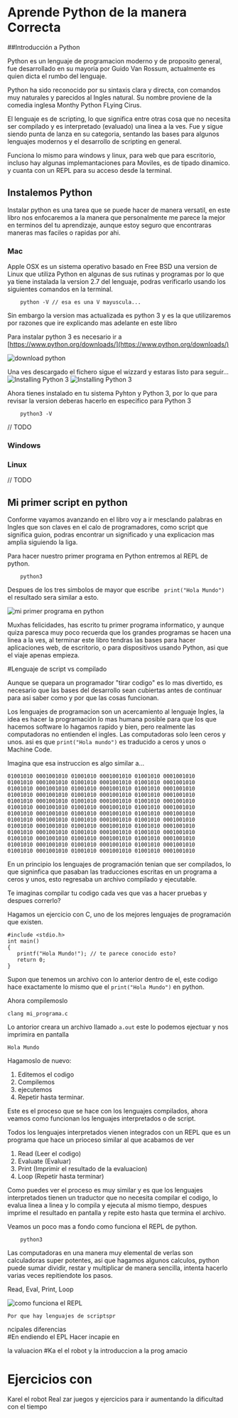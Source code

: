 # Aprende Python de la manera Correcta

##Introducción a Python

Python es un lenguaje de programacion moderno y de proposito general, fue desarrollado en su mayoria por Guido Van Rossum, actualmente es quien dicta el rumbo del lenguaje.

Python ha sido reconocido por su sintaxis clara y directa, con comandos muy naturales y parecidos al Ingles natural. Su nombre proviene de la comedia inglesa Monthy Python FLying Cirus.

El lenguaje es de scripting, lo que significa entre otras cosa que no necesita ser compilado y es interpretado (evaluado) una linea a la ves. Fue y sigue siendo punta de lanza en su categoria, sentando las bases para algunos lenguajes modernos y el desarrollo de scripting en general.

Funciona lo mismo para windows y linux, para web que para escritorio, incluso hay algunas implemantaciones para Moviles, es de tipado dinamico. y cuanta con un REPL para su acceso desde la terminal.

## Instalemos Python

Instalar python es una tarea que se puede hacer de manera versatil, en este libro nos enfocaremos a la manera que personalmente me parece la mejor en terminos del tu aprendizaje, aunque estoy seguro que encontraras maneras mas faciles o rapidas por ahi.

### Mac

Apple OSX es un sistema operativo basado en Free BSD una version de Linux que utiliza Python en algunas de sus rutinas y programas por lo que ya tiene instalada la version 2.7 del lenguaje, podras verificarlo usando los siguientes comandos en la terminal.

```shell
	python -V // esa es una V mayuscula...
```

Sin embargo la version mas actualizada es python 3 y es la que utilizaremos por razones que ire explicando mas adelante en este libro

Para instalar python 3 es necesario ir a [https://www.python.org/downloads/](https://www.python.org/downloads/)

![download python](../assets/img/download-python.png)

Una ves descargado el fichero sigue el wizzard y estaras listo para seguir...
![Installing Python 3](../assets/img/install-python-01.png)
![Installing Python 3](../assets/img/install-python-02.png)

Ahora tienes instalado en tu sistema Pyhton y Python 3, por lo que para revisar la version deberas hacerlo en especifico para Python 3

```shell
	python3 -V
```

// TODO
### Windows 
### Linux
// TODO

## Mi primer script en python

Conforme vayamos avanzando en el libro voy a ir mesclando palabras en Ingles que son claves en el calo de programadores, como script que significa guion, podras encontrar un significado y una explicacion mas amplia siguiendo la liga.

Para hacer nuestro primer programa en Python entremos al REPL de python.

```shell
	python3
```

Despues de los tres simbolos de mayor que escribe ` print("Hola Mundo")`
el resultado sera similar a esto.

![mi primer programa en python](../assets/img/hola-mundo.png)

Muxhas felicidades, has escrito tu primer programa informatico, y aunque quiza paresca muy poco recuerda que los grandes programas se hacen una linea a la ves, al terminar este libro tendras las bases para hacer aplicaciones web, de escritorio, o para dispositivos usando Python, asi que el viaje apenas empieza.

#Lenguaje de script vs compilado

Aunque se quepara un programador "tirar codigo" es lo mas divertido, es necesario que las bases del desarrollo sean cubiertas antes de continuar para asi saber como y por que las cosas funcionan.

Los lenguajes de programacion son un acercamiento al lenguaje Ingles, la idea es hacer la programación lo mas humana posible para que los que hacemos software lo hagamos rapido y bien, pero realmente las computadoras no entienden el ingles. Las computadoras solo leen ceros y unos. asi es que `print("Hola mundo")` es traducido a ceros y unos o Machine Code.

Imagina que esa instruccion es algo similar a...

```
01001010 0001001010 01001010 0001001010 01001010 0001001010
01001010 0001001010 01001010 0001001010 01001010 0001001010
01001010 0001001010 01001010 0001001010 01001010 0001001010 
01001010 0001001010 01001010 0001001010 01001010 0001001010
01001010 0001001010 01001010 0001001010 01001010 0001001010
01001010 0001001010 01001010 0001001010 01001010 0001001010
01001010 0001001010 01001010 0001001010 01001010 0001001010
01001010 0001001010 01001010 0001001010 01001010 0001001010
01001010 0001001010 01001010 0001001010 01001010 0001001010
01001010 0001001010 01001010 0001001010 01001010 0001001010
01001010 0001001010 01001010 0001001010 01001010 0001001010
01001010 0001001010 01001010 0001001010 01001010 0001001010
01001010 0001001010 01001010 0001001010 01001010 0001001010
```

En un principio los lenguajes de programación tenian que ser compilados, lo que signinfica que pasaban las traducciones escritas en un programa a ceros y unos, esto regresaba un archivo compilado y ejecutable.

Te imaginas compilar tu codigo cada ves que vas a hacer pruebas y despues correrlo?

Hagamos un ejercicio con C, uno de los mejores lenguajes de programación que existen.

```
#include <stdio.h>
int main()
{
   printf("Hola Mundo!"); // te parece conocido esto?
   return 0;
}
```

Supon que tenemos un archivo con lo anterior dentro de el, este codigo hace exactamente lo mismo que el `print("Hola Mundo")` en python.

Ahora compilemoslo
```
clang mi_programa.c
```

Lo antorior creara un archivo llamado `a.out` este lo podemos ejectuar y nos imprimira en pantalla 

```Hola Mundo```


Hagamoslo de nuevo:

1. Editemos el codigo
2. Compilemos
3. ejecutemos 
4. Repetir hasta terminar.

Este es el proceso que se hace con los lenguajes compilados, ahora veamos como funcionan los lenguajes interpretados o de script.

Todos los lenguajes interpretados vienen integrados con un REPL que es un programa que hace un prioceso similar al que acabamos de ver 

1. Read (Leer el codigo)
2. Evaluate (Evaluar)
3. Print (Imprimir el resultado de la evaluacion)
4. Loop (Repetir hasta terminar)

Como puedes ver el proceso es muy similar y es que los lenguajes interpretados tienen un traductor que no necesita compilar el codigo, lo evalua linea a linea y lo compila y ejecuta al mismo tiempo, despues imprime el resultado en pantalla y repite esto hasta que termina el archivo.


Veamos un poco mas a fondo como funciona el REPL de python.

```
	python3
```
		
Las computadoras en una manera muy elemental de verlas son calculadoras super potentes, asi que hagamos algunos calculos, python puede sumar dividir, restar y multiplicar de manera sencilla, intenta hacerlo varias veces repitiendote los pasos.

Read, Eval, Print, Loop

![como funciona el REPL](../assets/img/what-is-repl.png)


	Por que hay lenguajes de scriptspr
 ncipales
 diferencias  
#En endiendo el 
EPL 	Hacer incapie en

la 
	valuacion
#Ka el el robot y la introduccion a la
prog
amacio  
# Ejercicios con
Karel el robot
	Real
	zar juegos y ejercicios para ir aumentando la dificultad con el tiempo
 
  